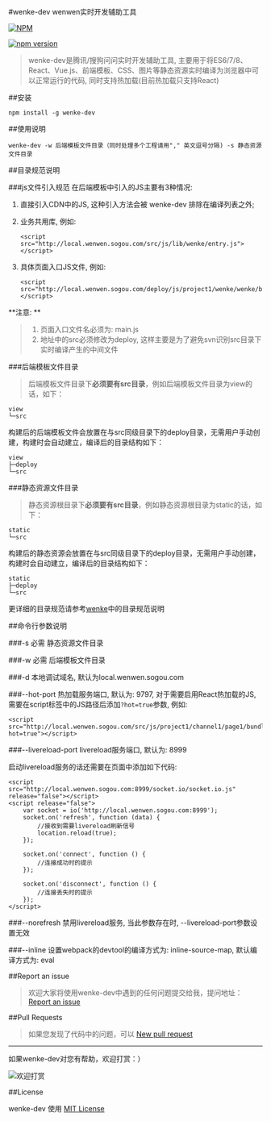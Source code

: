 #wenke-dev
wenwen实时开发辅助工具

[![NPM](https://nodei.co/npm/wenke-dev.svg?downloads=true)](https://nodei.co/npm/wenke-dev/)

[![npm version](https://badge.fury.io/js/wenke-dev.svg)](https://badge.fury.io/js/wenke-dev)


> wenke-dev是腾讯/搜狗问问实时开发辅助工具, 主要用于将ES6/7/8、React、Vue.js、前端模板、CSS、图片等静态资源实时编译为浏览器中可以正常运行的代码, 同时支持热加载(目前热加载只支持React)

##安装
```
npm install -g wenke-dev
```

##使用说明
```
wenke-dev -w 后端模板文件目录（同时处理多个工程请用"," 英文逗号分隔) -s 静态资源文件目录
```


##目录规范说明

###js文件引入规范
在后端模板中引入的JS主要有3种情况:

1. 直接引入CDN中的JS, 这种引入方法会被 wenke-dev 排除在编译列表之外;

2. 业务共用库, 例如: 

    ```
    <script src="http://local.wenwen.sogou.com/src/js/lib/wenke/entry.js"></script>
    ```

3. 具体页面入口JS文件, 例如:
    
    ```
    <script src="http://local.wenwen.sogou.com/deploy/js/project1/wenke/wenke/bundle.js"></script>
    ```

**注意: **
> 1. 页面入口文件名必须为: main.js
> 2. 地址中的src必须修改为deploy, 这样主要是为了避免svn识别src目录下实时编译产生的中间文件


###后端模板文件目录
> 后端模板文件目录下**必须要有src目录**，例如后端模板文件目录为view的话，如下：

    view
    └─src

  构建后的后端模板文件会放置在与src同级目录下的deploy目录，无需用户手动创建，构建时会自动建立，编译后的目录结构如下：
  
    view
    ├─deploy
    └─src  
    
###静态资源文件目录
> 静态资源根目录下**必须要有src目录**，例如静态资源根目录为static的话，如下：

    static
    └─src

  构建后的静态资源会放置在与src同级目录下的deploy目录，无需用户手动创建，构建时会自动建立，编译后的目录结构如下：
  
    static
    ├─deploy
    └─src  
    

更详细的目录规范请参考[wenke](https://github.com/mopduan/wenke)中的目录规范说明


##命令行参数说明

###-s  必需
静态资源文件目录

###-w 必需
后端模板文件目录

###-d
本地调试域名, 默认为local.wenwen.sogou.com

###--hot-port
热加载服务端口, 默认为: 9797, 对于需要启用React热加载的JS, 需要在script标签中的JS路径后添加```?hot=true```参数, 例如: 

```
<script src="http://local.wenwen.sogou.com/src/js/project1/channel1/page1/bundle.js?hot=true"></script>
```


###--livereload-port
livereload服务端口, 默认为: 8999

启动livereload服务的话还需要在页面中添加如下代码:
```
<script src="http://local.wenwen.sogou.com:8999/socket.io/socket.io.js" release="false"></script>
<script release="false">
    var socket = io('http://local.wenwen.sogou.com:8999');
    socket.on('refresh', function (data) {
        //接收到需要livereload刷新信号
        location.reload(true);
    });

    socket.on('connect', function () {
        //连接成功时的提示
    });

    socket.on('disconnect', function () {
        //连接丢失时的提示
    });
</script>
```


###--norefresh
禁用livereload服务, 当此参数存在时, --livereload-port参数设置无效

###--inline
设置webpack的devtool的编译方式为: inline-source-map, 默认编译方式为: eval

##Report an issue
>欢迎大家将使用wenke-dev中遇到的任何问题提交给我，提问地址：<a href="https://github.com/mopduan/wenke-dev/issues" target="_blank">Report an issue</a>


##Pull Requests
>如果您发现了代码中的问题，可以 <a href="https://github.com/mopduan/wenke-dev/compare/" target="_blank">New pull request</a>


---

如果wenke-dev对您有帮助，欢迎打赏：）

![欢迎打赏](https://cloud.githubusercontent.com/assets/675025/20477523/f4bc4a56-b010-11e6-9b55-13138ffcf0bb.png)


##License

wenke-dev 使用 <a href="https://github.com/mopduan/wenke-dev/blob/master/LICENSE" target="_blank" title="wenke-dev use MIT license">MIT License</a>
